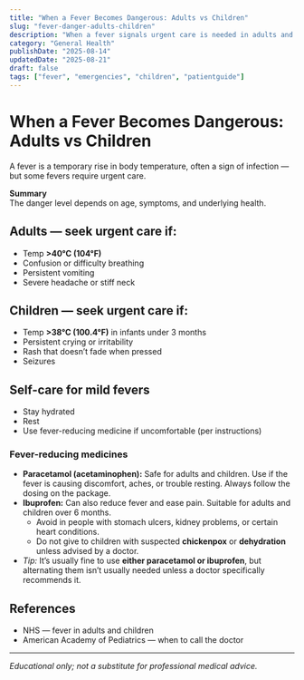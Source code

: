 ```yaml
---
title: "When a Fever Becomes Dangerous: Adults vs Children"
slug: "fever-danger-adults-children"
description: "When a fever signals urgent care is needed in adults and children — red flags to watch for."
category: "General Health"
publishDate: "2025-08-14"
updatedDate: "2025-08-21"
draft: false
tags: ["fever", "emergencies", "children", "patientguide"]
---
```


# When a Fever Becomes Dangerous: Adults vs Children

A fever is a temporary rise in body temperature, often a sign of infection — but some fevers require urgent care.

**Summary**  
The danger level depends on age, symptoms, and underlying health.

## Adults — seek urgent care if:
- Temp **>40°C (104°F)**  
- Confusion or difficulty breathing  
- Persistent vomiting  
- Severe headache or stiff neck  

## Children — seek urgent care if:
- Temp **>38°C (100.4°F)** in infants under 3 months  
- Persistent crying or irritability  
- Rash that doesn’t fade when pressed  
- Seizures  

## Self-care for mild fevers
- Stay hydrated  
- Rest  
- Use fever-reducing medicine if uncomfortable (per instructions)  

### Fever-reducing medicines
- **Paracetamol (acetaminophen):** Safe for adults and children. Use if the fever is causing discomfort, aches, or trouble resting. Always follow the dosing on the package.  
- **Ibuprofen:** Can also reduce fever and ease pain. Suitable for adults and children over 6 months.  
  - Avoid in people with stomach ulcers, kidney problems, or certain heart conditions.  
  - Do not give to children with suspected **chickenpox** or **dehydration** unless advised by a doctor.  
- *Tip:* It’s usually fine to use **either paracetamol or ibuprofen**, but alternating them isn’t usually needed unless a doctor specifically recommends it.  

## References
- NHS — fever in adults and children  
- American Academy of Pediatrics — when to call the doctor  

---

*Educational only; not a substitute for professional medical advice.*


